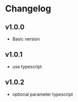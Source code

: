 # Changelog

## v1.0.0

- Basic version

## v1.0.1

- use typescript

## v1.0.2

- optional parameter typescript

